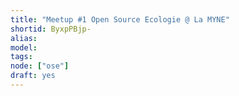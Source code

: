 ```yaml
---
title: "Meetup #1 Open Source Ecologie @ La MYNE"
shortid: ByxpPBjp-
alias:
model:
tags:
node: ["ose"]
draft: yes
---
```

